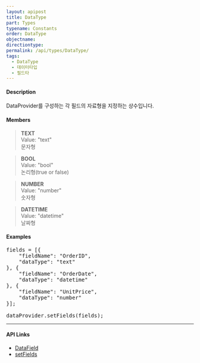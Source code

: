 ```yaml
---
layout: apipost
title: DataType
part: Types
typename: Constants
order: DataType
objectname: 
directiontype: 
permalink: /api/types/DataType/
tags:
  - DataType
  - 데이터타입
  - 필드타
---
```


#### Description

 DataProvider를 구성하는 각 필드의 자료형을 지정하는 상수입니다.

#### Members

> **TEXT**  
> Value: "text"  
> 문자형  

> **BOOL**  
> Value: "bool"  
> 논리형(true or false)  

> **NUMBER**  
> Value: "number"  
> 숫자형  

> **DATETIME**  
> Value: "datetime"  
> 날짜형  

#### Examples   

<pre class="prettyprint">
fields = [{
    "fieldName": "OrderID",
    "dataType": "text"
}, {
    "fieldName": "OrderDate",
    "dataType": "datetime"
}, {
    "fieldName": "UnitPrice",
    "dataType": "number"
}];

dataProvider.setFields(fields);
</pre>

---

#### API Links

* [DataField](/api/types/DataField)    
* [setFields](/api/DataProvider/setFields/)   